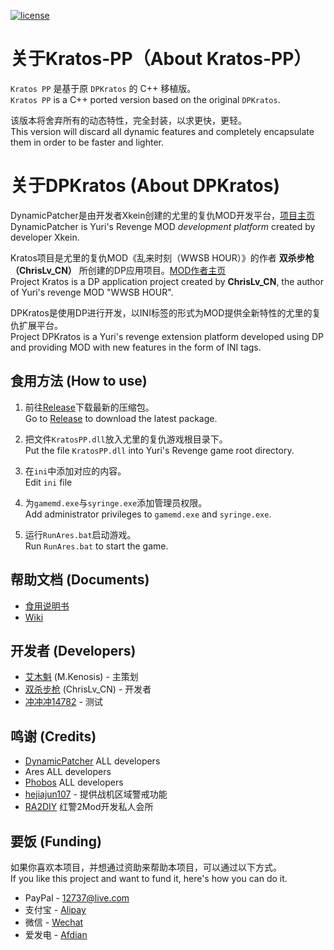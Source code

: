 [![license](https://www.gnu.org/graphics/lgplv3-147x51.png)](https://www.gnu.org/licenses/lgpl-3.0.en.html)

关于Kratos-PP（About Kratos-PP）
============

`Kratos PP` 是基于原 `DPKratos` 的 C++ 移植版。   
`Kratos PP` is a C++ ported version based on the original `DPKratos`.

该版本将舍弃所有的动态特性，完全封装，以求更快，更轻。   
This version will discard all dynamic features and completely encapsulate them in order to be faster and lighter.

关于DPKratos (About DPKratos)
============

DynamicPatcher是由开发者Xkein创建的尤里的复仇MOD开发平台，[项目主页](https://github.com/Xkein/YRDynamicPatcher)  
DynamicPatcher is Yuri's Revenge MOD *development platform* created by developer Xkein.

Kratos项目是尤里的复仇MOD《乱来时刻（WWSB HOUR）》的作者 **双杀步枪（ChrisLv_CN）** 所创建的DP应用项目。[MOD作者主页](https://space.bilibili.com/276838)  
Project Kratos is a DP application project created by **ChrisLv_CN**, the author of Yuri's revenge MOD "WWSB HOUR".

DPKratos是使用DP进行开发，以INI标签的形式为MOD提供全新特性的尤里的复仇扩展平台。  
Project DPKratos is a Yuri's revenge extension platform developed using DP and providing MOD with new features in the form of INI tags.

食用方法 (How to use)
------------

1. 前往[Release](https://github.com/ChrisLv-CN/KratosPP/releases)下载最新的压缩包。  
Go to [Release](https://github.com/ChrisLv-CN/KratosPP/releases) to download the latest package.

2. 把文件`KratosPP.dll`放入尤里的复仇游戏根目录下。  
Put the file `KratosPP.dll` into Yuri's Revenge game root directory.

3. 在`ini`中添加对应的内容。  
Edit `ini` file

4. 为`gamemd.exe`与`syringe.exe`添加管理员权限。  
Add administrator privileges to `gamemd.exe` and `syringe.exe`.

5. 运行`RunAres.bat`启动游戏。  
Run `RunAres.bat` to start the game.

帮助文档 (Documents)
------------
* [食用说明书](https://github.com/ChrisLv-CN/KratosPP/blob/main/Kratos%E9%A3%9F%E7%94%A8%E8%AF%B4%E6%98%8E%E4%B9%A6.ini)
* [Wiki](https://github.com/ChrisLv-CN/DPKratos-Lite/wiki)

开发者 (Developers)
------------
* [艾木魁](https://space.bilibili.com/194846) (M.Kenosis) - 主策划
* [双杀步枪](https://space.bilibili.com/276838) (ChrisLv_CN) - 开发者
* [冲冲冲14782](https://space.bilibili.com/149326956/) - 测试

鸣谢 (Credits)
------------
* [DynamicPatcher](https://github.com/Xkein/YRDynamicPatcher) ALL developers
* Ares ALL developers
* [Phobos](https://github.com/Phobos-developers/Phobos) ALL developers
* [hejiajun107](https://github.com/hejiajun107) - 提供战机区域警戒功能
* [RA2DIY](https://bbs.ra2diy.com/) 红警2Mod开发私人会所

要饭 (Funding)
------------
如果你喜欢本项目，并想通过资助来帮助本项目，可以通过以下方式。  
If you like this project and want to fund it, here's how you can do it. 
* PayPal - 12737@live.com
* 支付宝 - [Alipay](https://github.com/ChrisLv-CN/KratosPP/blob/main/Images/alipay.jpg)
* 微信 - [Wechat](https://github.com/ChrisLv-CN/KratosPP/blob/main/Images/wechat.png)
* 爱发电 - [Afdian](https://afdian.net/@chrislv)



